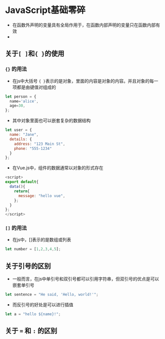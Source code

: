 # JavaScript基础零碎

- 在函数外声明的变量具有全局作用于，在函数内部声明的变量只在函数内部有效
- 


## 关于`[ ]`和`{ }`的使用

### `{}` 的用法

- 在js中大括号 `{ }`表示的是对象，里面的内容是对象的内容。并且对象的每一项都是由键值对组成的

```js
let person = {
  name='alice',
  age=30,
};
```

- 其中对象里面也可以嵌套复杂的数据结构

```js
let user = {
  name: "Jane",
  details: {
    address: "123 Main St",
    phone: "555-1234"
  }
};
```

- 在Vue.js中，组件的数据通常以对象的形式存在

```js
<script>
export default{
  data(){
    return{
      message: "hello vue",
    };
  }
};
</script>
```

### `[]` 的用法

- 在js中，[]表示的是数组或列表

```js
let number = [1,2,3,4,5];
```

## 关于引号的区别

- 一般而言，在js中单引号和双引号都可以引用字符串，但双引号的优点是可以嵌套单引号

```js
let sentence = "He said, 'Hello, world!'";
```

- 而反引号的好处是可以进行插值

```js
let a = "hello ${name}!";
```

## 关于 `=` 和 `:` 的区别
